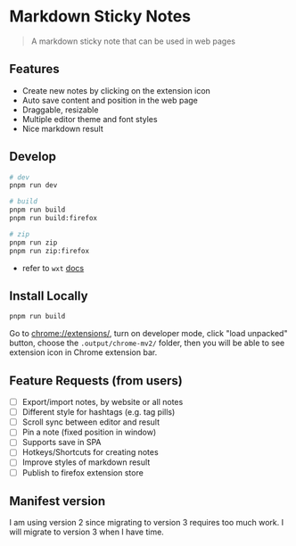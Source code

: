 # Markdown Sticky Notes

> A markdown sticky note that can be used in web pages

## Features

- Create new notes by clicking on the extension icon
- Auto save content and position in the web page
- Draggable, resizable
- Multiple editor theme and font styles
- Nice markdown result

## Develop

```sh
# dev
pnpm run dev

# build
pnpm run build
pnpm run build:firefox

# zip
pnpm run zip
pnpm run zip:firefox
```

- refer to `wxt` [docs](https://wxt.dev/guide/introduction.html)

## Install Locally

```sh
pnpm run build
```

Go to [chrome://extensions/](chrome://extensions/), turn on developer mode, click "load unpacked" button, choose the `.output/chrome-mv2/` folder, then you will be able to see extension icon in Chrome extension bar.

## Feature Requests (from users)

- [ ] Export/import notes, by website or all notes
- [ ] Different style for hashtags (e.g. tag pills)
- [ ] Scroll sync between editor and result
- [ ] Pin a note (fixed position in window)
- [ ] Supports save in SPA
- [ ] Hotkeys/Shortcuts for creating notes
- [ ] Improve styles of markdown result
- [ ] Publish to firefox extension store

## Manifest version

I am using version 2 since migrating to version 3 requires too much work. I will migrate to version 3 when I have time.
